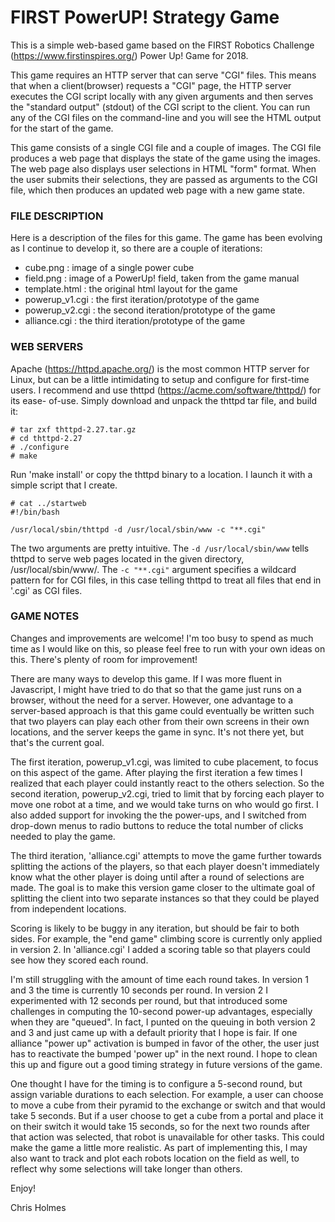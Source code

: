 
# FIRST PowerUP! Strategy Game


This is a simple web-based game based on the FIRST Robotics Challenge
(https://www.firstinspires.org/)  Power Up! Game for 2018.

This game requires an HTTP server that can serve "CGI" files. This means that
when a client(browser) requests a "CGI" page, the HTTP server executes the CGI
script locally with any given arguments and then serves the "standard output"
(stdout) of the CGI script to the client. You can run any of the CGI files on
the command-line and you will see the HTML output for the start of the game.

This game consists of a single CGI file and a couple of images. The CGI file
produces a web page that displays the state of the game using the images. The
web page also displays user selections in HTML "form" format. When the user
submits their selections, they are passed as arguments to the CGI file, which
then produces an updated web page with a new game state.


### FILE DESCRIPTION

Here is a description of the files for this game. The game has been evolving
as I continue to develop it, so there are a couple of iterations:

- cube.png        : image of a single power cube
- field.png       : image of a PowerUp! field, taken from the game manual
- template.html   : the original html layout for the game	
- powerup_v1.cgi  : the first iteration/prototype of the game
- powerup_v2.cgi  : the second iteration/prototype of the game
- alliance.cgi    : the third iteration/prototype of the game


### WEB SERVERS

Apache (https://httpd.apache.org/) is the most common HTTP server for Linux,
but can be a little intimidating to setup and configure for first-time users.
I recommend and use thttpd (https://acme.com/software/thttpd/) for its ease-
of-use. Simply download and unpack the thttpd tar file, and build it:

	# tar zxf thttpd-2.27.tar.gz
	# cd thttpd-2.27
	# ./configure
	# make

Run 'make install' or copy the thttpd binary to a location. I launch it with
a simple script that I create.

	# cat ../startweb
	#!/bin/bash

	/usr/local/sbin/thttpd -d /usr/local/sbin/www -c "**.cgi"
	

The two arguments are pretty intuitive. The `-d /usr/local/sbin/www` tells
thttpd to serve web pages located in the given directory, /usr/local/sbin/www/.
The `-c "**.cgi"` argument specifies a wildcard pattern for for CGI files,
in this case telling thttpd to treat all files that end in '.cgi' as CGI files.


### GAME NOTES

Changes and improvements are welcome! I'm too busy to spend as much time as I
would like on this, so please feel free to run with your own ideas on this.
There's plenty of room for improvement!

There are many ways to develop this game. If I was more fluent in Javascript,
I might have tried to do that so that the game just runs on a browser, without
the need for a server. However, one advantage to a server-based approach is
that this game could eventually be written such that two players can play each
other from their own screens in their own locations, and the server keeps the
game in sync. It's not there yet, but that's the current goal.

The first iteration, powerup_v1.cgi, was limited to cube placement, to focus
on this aspect of the game. After playing the first iteration a few times I
realized that each player could instantly react to the others selection. So the
second iteration, powerup_v2.cgi, tried to limit that by forcing each player to
move one robot at a time, and we would take turns on who would go first. I also
added support for invoking the the power-ups, and I switched from drop-down
menus to radio buttons to reduce the total number of clicks needed to play the
game.

The third iteration, 'alliance.cgi' attempts to move the game further towards
splitting the actions of the players, so that each player doesn't immediately
know what the other player is doing until after a round of selections are made.
The goal is to make this version game closer to the ultimate goal of splitting
the client into two separate instances so that they could be played from
independent locations.

Scoring is likely to be buggy in any iteration, but should be fair to both
sides. For example, the "end game" climbing score is currently only applied in
version 2. In 'alliance.cgi' I added a scoring table so that players could see
how they scored each round.

I'm still struggling with the amount of time each round takes. In version 1
and 3 the time is currently 10 seconds per round. In version 2 I experimented
with 12 seconds per round, but that introduced some challenges in computing
the 10-second power-up advantages, especially when they are "queued". In fact,
I punted on the queuing in both version 2 and 3 and just came up with a default
priority that I hope is fair. If one alliance "power up" activation is bumped
in favor of the other, the user just has to reactivate the bumped 'power up" in
the next round. I hope to clean this up and figure out a good timing strategy
in future versions of the game.

One thought I have for the timing is to configure a 5-second round, but assign
variable durations to each selection. For example, a user can choose to move a
cube from their pyramid to the exchange or switch and that would take 5
seconds. But if a user choose to get a cube from a portal and place it on their
switch it would take 15 seconds, so for the next two rounds after that action
was selected, that robot is unavailable for other tasks. This could make the
game a little more realistic. As part of implementing this, I may also want to
track and plot each robots location on the field as well, to reflect why some
selections will take longer than others.

Enjoy!

Chris Holmes
